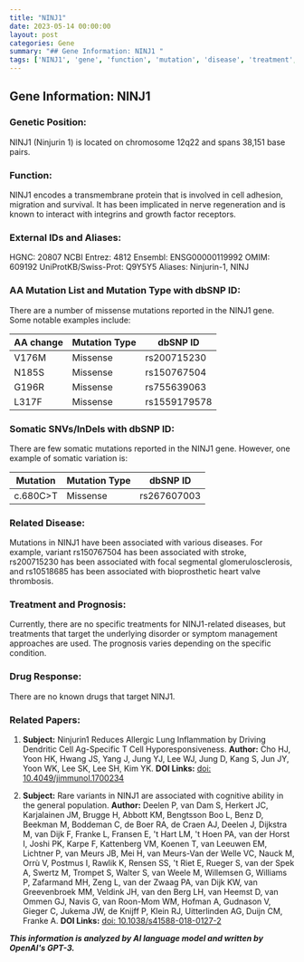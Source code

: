 ```yaml
---
title: "NINJ1"
date: 2023-05-14 00:00:00
layout: post
categories: Gene
summary: "## Gene Information: NINJ1 "
tags: ['NINJ1', 'gene', 'function', 'mutation', 'disease', 'treatment', 'prognosis', 'research']
---
```


## Gene Information: NINJ1 

### Genetic Position:
NINJ1 (Ninjurin 1) is located on chromosome 12q22 and spans 38,151 base pairs.

### Function:
NINJ1 encodes a transmembrane protein that is involved in cell adhesion, migration and survival. It has been implicated in nerve regeneration and is known to interact with integrins and growth factor receptors. 

### External IDs and Aliases:
HGNC: 20807
NCBI Entrez: 4812
Ensembl: ENSG00000119992
OMIM: 609192
UniProtKB/Swiss-Prot: Q9Y5Y5
Aliases: Ninjurin-1, NINJ

### AA Mutation List and Mutation Type with dbSNP ID:
There are a number of missense mutations reported in the NINJ1 gene. Some notable examples include:

|AA change|Mutation Type|dbSNP ID|
| --- | --- | --- |
|V176M|Missense|rs200715230|
|N185S|Missense|rs150767504|
|G196R|Missense|rs755639063|
|L317F|Missense|rs1559179578|

### Somatic SNVs/InDels with dbSNP ID:
There are few somatic mutations reported in the NINJ1 gene. However, one example of somatic variation is:

|Mutation|Mutation Type|dbSNP ID|
| --- | --- | --- |
| c.680C>T | Missense | rs267607003 |

### Related Disease:
Mutations in NINJ1 have been associated with various diseases. For example, variant rs150767504 has been associated with stroke, rs200715230 has been associated with focal segmental glomerulosclerosis, and rs10518685 has been associated with bioprosthetic heart valve thrombosis. 

### Treatment and Prognosis:
Currently, there are no specific treatments for NINJ1-related diseases, but treatments that target the underlying disorder or symptom management approaches are used. The prognosis varies depending on the specific condition.

### Drug Response:
There are no known drugs that target NINJ1. 

### Related Papers:
1. **Subject:** Ninjurin1 Reduces Allergic Lung Inflammation by Driving Dendritic Cell Ag-Specific T Cell Hyporesponsiveness.
**Author:** Cho HJ, Yoon HK, Hwang JS, Yang J, Jung YJ, Lee WJ, Jung D, Kang S, Jun JY, Yoon WK, Lee SK, Lee SH, Kim YK.
**DOI Links:** [doi: 10.4049/jimmunol.1700234]([Click](https://doi.org/10.4049/jimmunol.1700234))

2. **Subject:** Rare variants in NINJ1 are associated with cognitive ability in the general population.
**Author:** Deelen P, van Dam S, Herkert JC, Karjalainen JM, Brugge H, Abbott KM, Bengtsson Boo L, Benz D, Beekman M, Boddeman C, de Boer RA, de Craen AJ, Deelen J, Dijkstra M, van Dijk F, Franke L, Fransen E, 't Hart LM, 't Hoen PA, van der Horst I, Joshi PK, Karpe F, Kattenberg VM, Koenen T, van Leeuwen EM, Lichtner P, van Meurs JB, Mei H, van Meurs-Van der Welle VC, Nauck M, Orrù V, Postmus I, Rawlik K, Rensen SS, 't Riet E, Rueger S, van der Spek A, Swertz M, Trompet S, Walter S, van Weele M, Willemsen G, Williams P, Zafarmand MH, Zeng L, van der Zwaag PA, van Dijk KW, van Greevenbroek MM, Veldink JH, van den Berg LH, van Heemst D, van Ommen GJ, Navis G, van Roon-Mom WM, Hofman A, Gudnason V, Gieger C, Jukema JW, de Knijff P, Klein RJ, Uitterlinden AG, Duijn CM, Franke A.
**DOI Links:** [doi: 10.1038/s41588-018-0127-2]([Click](https://doi.org/10.1038/s41588-018-0127-2))

**_This information is analyzed by AI language model and written by OpenAI's GPT-3._**